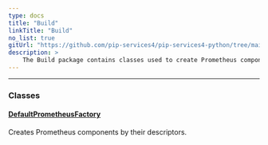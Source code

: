 ```yaml
---
type: docs
title: "Build"
linkTitle: "Build"
no_list: true
gitUrl: "https://github.com/pip-services4/pip-services4-python/tree/main/pip-services4-prometheus-python"
description: >
    The Build package contains classes used to create Prometheus components.
---
```

---
<div class="module-body"> 

### Classes

#### [DefaultPrometheusFactory](default_prometheus_factory)
Creates Prometheus components by their descriptors.


</div>



